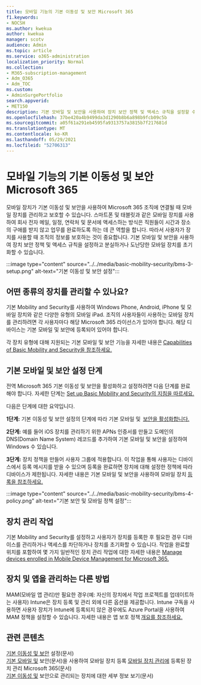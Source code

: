 ```yaml
---
title: 모바일 기능의 기본 이동성 및 보안 Microsoft 365
f1.keywords:
- NOCSH
ms.author: kwekua
author: kwekua
manager: scotv
audience: Admin
ms.topic: article
ms.service: o365-administration
localization_priority: Normal
ms.collection:
- M365-subscription-management
- Adm_O365
- Adm_TOC
ms.custom:
- AdminSurgePortfolio
search.appverid:
- MET150
description: 기본 모바일 및 보안을 사용하여 장치 보안 정책 및 액세스 규칙을 설정할 수 있습니다.
ms.openlocfilehash: 37be420a4b9499da3d1290b8b6a898b9fcb09c5b
ms.sourcegitcommit: a05f61a291eb4595fa9313757a3815b7f217681d
ms.translationtype: MT
ms.contentlocale: ko-KR
ms.lasthandoff: 05/29/2021
ms.locfileid: "52706313"
---
```

# <a name="overview-of-basic-mobility-and-security-for-microsoft-365"></a>모바일 기능의 기본 이동성 및 보안 Microsoft 365

모바일 장치가 기본 이동성 및 보안을 사용하여 Microsoft 365 조직에 연결될 때 모바일 장치를 관리하고 보호할 수 있습니다. 스마트폰 및 태블릿과 같은 모바일 장치를 사용하여 회사 전자 메일, 일정, 연락처 및 문서에 액세스하는 방식은 직원들이 시간과 장소의 구애를 받지 않고 업무를 완료하도록 하는 데 큰 역할을 합니다. 따라서 사용자가 장치를 사용할 때 조직의 정보를 보호하는 것이 중요합니다. 기본 모바일 및 보안을 사용하여 장치 보안 정책 및 액세스 규칙을 설정하고 분실하거나 도난당한 모바일 장치를 초기화할 수 있습니다.

:::image type="content" source="../../media/basic-mobility-security/bms-3-setup.png" alt-text="기본 이동성 및 보안 설정":::

## <a name="what-types-of-devices-can-you-manage"></a>어떤 종류의 장치를 관리할 수 있나요?

기본 Mobility and Security를 사용하여 Windows Phone, Android, iPhone 및 모바일 장치와 같은 다양한 유형의 모바일 iPad. 조직의 사용자들이 사용하는 모바일 장치를 관리하려면 각 사용자마다 해당 Microsoft 365 라이선스가 있어야 합니다. 해당 디바이스는 기본 모바일 및 보안에 등록되어 있어야 합니다.

각 장치 유형에 대해 지원되는 기본 모바일 및 보안 기능을 자세한 내용은 [Capabilities of Basic Mobility and Security을 참조하세요.](capabilities.md)

## <a name="setup-steps-for-basic-mobility-and-security"></a>기본 모바일 및 보안 설정 단계

전역 Microsoft 365 기본 이동성 및 보안을 활성화하고 설정하려면 다음 단계를 완료해야 합니다. 자세한 단계는 [Set up Basic Mobility and Security의 지침을 따르세요.](set-up.md) 

다음은 단계에 대한 요약입니다.

**1단계:** 기본 이동성 및 보안 설정의 단계에 따라 기본 모바일 및  [보안을 활성화합니다.](set-up.md)

**2단계:** 예를 들어 iOS 장치를 관리하기 위한 APNs 인증서를 만들고 도메인의 DNS(Domain Name System) 레코드를 추가하여 기본 모바일 및 보안을 설정하여 Windows 수 있습니다.

**3단계:** 장치 정책을 만들어 사용자 그룹에 적용합니다. 이 작업을 통해 사용자는 디바이스에서 등록 메시지를 받을 수 있으며 등록을 완료하면 장치에 대해 설정한 정책에 따라 디바이스가 제한됩니다. 자세한 내용은 기본 모바일 및 보안을 사용하여 모바일 장치 [등록을 참조하세요.](enroll-your-mobile-device.md) 

:::image type="content" source="../../media/basic-mobility-security/bms-4-policy.png" alt-text="기본 보안 및 모바일 정책 설정":::

## <a name="device-management-tasks"></a>장치 관리 작업

기본 Mobility and Security를 설정하고 사용자가 장치를 등록한 후 필요한 경우 디바이스를 관리하거나 액세스를 차단하거나 장치를 초기화할 수 있습니다. 작업을 완료할 위치를 포함하여 몇 가지 일반적인 장치 관리 작업에 대한 자세한 내용은 [Manage devices enrolled in Mobile Device Management for Microsoft 365.](manage-enrolled-devices.md)

## <a name="other-ways-to-manage-devices-and-apps"></a>장치 및 앱을 관리하는 다른 방법

MAM(모바일 앱 관리)만 필요한 경우(예: 자신의 장치에서 작업 프로젝트를 업데이트하는 사용자) Intune은 장치 등록 및 관리 외에 다른 옵션을 제공합니다. Intune 구독을 사용하면 사용자 장치가 Intune에 등록되지 않은 경우에도 Azure Portal을 사용하여 MAM 정책을 설정할 수 있습니다. 자세한 내용은 앱 보호 정책 [개요를 참조하세요.](/mem/intune/apps/app-protection-policy)

## <a name="related-content"></a>관련 콘텐츠

[기본 이동성 및 보안](set-up.md) 설정(문서)\
[기본 모바일 및](enroll-your-mobile-device.md) 보안(문서)을 사용하여 모바일 장치 등록
[모바일 장치 관리에](manage-enrolled-devices.md) 등록된 장치 관리 Microsoft 365(문서)\
[기본 이동성 및](get-details-about-managed-devices.md) 보안으로 관리되는 장치에 대한 세부 정보 보기(문서)
